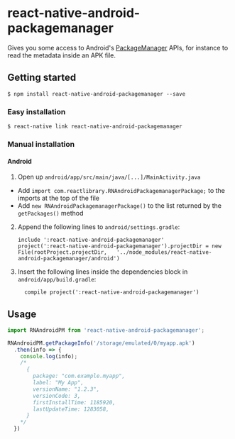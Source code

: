 # react-native-android-packagemanager

Gives you some access to Android's [PackageManager](https://developer.android.com/reference/android/content/pm/PackageManager.html) APIs, for instance to read the metadata inside an APK file.

## Getting started

`$ npm install react-native-android-packagemanager --save`

### Easy installation

`$ react-native link react-native-android-packagemanager`

### Manual installation


#### Android

1. Open up `android/app/src/main/java/[...]/MainActivity.java`
  - Add `import com.reactlibrary.RNAndroidPackagemanagerPackage;` to the imports at the top of the file
  - Add `new RNAndroidPackagemanagerPackage()` to the list returned by the `getPackages()` method
2. Append the following lines to `android/settings.gradle`:
    ```
    include ':react-native-android-packagemanager'
    project(':react-native-android-packagemanager').projectDir = new File(rootProject.projectDir,   '../node_modules/react-native-android-packagemanager/android')
    ```
3. Insert the following lines inside the dependencies block in `android/app/build.gradle`:
    ```
      compile project(':react-native-android-packagemanager')
    ```


## Usage
```javascript
import RNAndroidPM from 'react-native-android-packagemanager';

RNAndroidPM.getPackageInfo('/storage/emulated/0/myapp.apk')
  .then(info => {
    console.log(info);
    /*
      {
        package: "com.example.myapp",
        label: "My App",
        versionName: "1.2.3",
        versionCode: 3,
        firstInstallTime: 1185920,
        lastUpdateTime: 1283058,
      }
    */
  })
```
